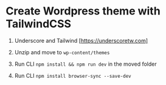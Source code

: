 # Create Wordpress theme with TailwindCSS 

1. Underscore and Tailwind [https://underscoretw.com]

2. Unzip and move to `wp-content/themes`

3. Run CLI `npm install && npm run dev` in the moved folder

4. Run CLI `npm install browser-sync --save-dev` 
  